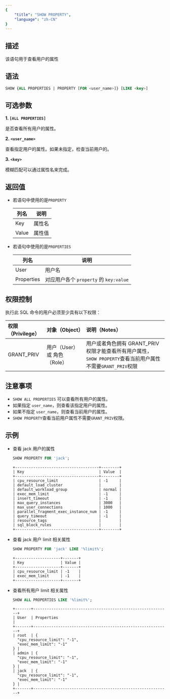 ```yaml
---
{
    "title": "SHOW PROPERTY",
    "language": "zh-CN"
}
---
```


## 描述

该语句用于查看用户的属性

## 语法

```sql
SHOW {ALL PROPERTIES | PROPERTY [FOR <user_name>]} [LIKE <key>]
```

## 可选参数
**1. `[ALL PROPERTIES]`**

是否查看所有用户的属性。

**2. `<user_name>`**

查看指定用户的属性。如果未指定，检查当前用户的。

**3. `<key>`**

模糊匹配可以通过属性名来完成。

## 返回值
- 若语句中使用的是`PROPERTY`

   | 列名 | 说明 |
   | -- | -- |
   | Key | 属性名 |
   | Value | 属性值 |


- 若语句中使用的是`PROPERTIES`

   | 列名 | 说明 |
   | -- | -- |
   | User | 用户名 |
   | Properties | 对应用户各个 `property` 的 `key:value` |

## 权限控制

执行此 SQL 命令的用户必须至少具有以下权限：

| 权限（Privilege） | 对象（Object） | 说明（Notes）                 |
| :---------------- | :------------- | :---------------------------- |
| GRANT_PRIV        | 用户（User）或 角色（Role）    | 用户或者角色拥有 GRANT_PRIV 权限才能查看所有用户属性，`SHOW PROPERTY`查看当前用户属性不需要`GRANT_PRIV`权限 |

## 注意事项
-  `SHOW ALL PROPERTIES` 可以查看所有用户的属性。
- 如果指定 `user_name`，则查看该指定用户的属性。
- 如果不指定 `user_name`，则查看当前用户的属性。
- `SHOW PROPERTY`查看当前用户属性不需要`GRANT_PRIV`权限。

## 示例

- 查看 jack 用户的属性

   ```sql
   SHOW PROPERTY FOR 'jack';
   ```
   ```text
   +-------------------------------------+--------+
   | Key                                 | Value  |
   +-------------------------------------+--------+
   | cpu_resource_limit                  | -1     |
   | default_load_cluster                |        |
   | default_workload_group              | normal |
   | exec_mem_limit                      | -1     |
   | insert_timeout                      | -1     |
   | max_query_instances                 | 3000   |
   | max_user_connections                | 1000   |
   | parallel_fragment_exec_instance_num | -1     |
   | query_timeout                       | -1     |
   | resource_tags                       |        |
   | sql_block_rules                     |        |
   +-------------------------------------+--------+
   ```

- 查看 jack 用户 limit 相关属性

   ```sql
   SHOW PROPERTY FOR 'jack' LIKE '%limit%';
   ```

   ```text
   +--------------------+-------+
   | Key                | Value |
   +--------------------+-------+
   | cpu_resource_limit | -1    |
   | exec_mem_limit     | -1    |
   +--------------------+-------+
   ```

- 查看所有用户 limit 相关属性

   ```sql
   SHOW ALL PROPERTIES LIKE '%limit%';
   ```

   ```text
   +-------+------------------------------------------------------------+
   | User  | Properties                                                 |
   +-------+------------------------------------------------------------+
   | root  | {
     "cpu_resource_limit": "-1",
     "exec_mem_limit": "-1"
   } |
   | admin | {
     "cpu_resource_limit": "-1",
     "exec_mem_limit": "-1"
   } |
   | jack  | {
     "cpu_resource_limit": "-1",
     "exec_mem_limit": "-1"
   } |
   +-------+------------------------------------------------------------+
   ```

